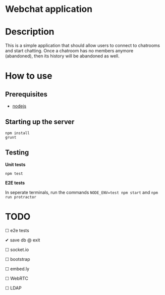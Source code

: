 # Webchat application


# Description

This is a simple application that should allow users to connect to chatrooms
and start chatting.
Once a chatroom has no members anymore (abandoned),
then its history will be abandoned as well.

# How to use

## Prerequisites

 * [nodejs](http://nodejs.org/download/)

## Starting up the server

```shell
npm install
grunt
```
## Testing

**Unit tests**

`npm test`

**E2E tests**

In seperate terminals, run the commands
`NODE_ENV=test npm start` and
`npm run protractor`

# TODO

 ☐ e2e tests

 ✔ save db @ exit

 ☐ socket.io

 ☐ bootstrap

 ☐ embed.ly

 ☐ WebRTC

 ☐ LDAP